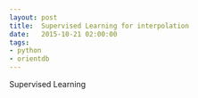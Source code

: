 ```yaml
---
layout: post
title:  Supervised Learning for interpolation
date:   2015-10-21 02:00:00
tags:
- python
- orientdb
---
```


Supervised Learning
